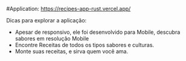 #Application: https://recipes-app-rust.vercel.app/

Dicas para explorar a aplicação:
* Apesar de responsivo, ele foi desenvolvido para Mobile, descubra sabores em resolução Mobile
* Encontre Receitas de todos os tipos sabores e culturas.
* Monte suas receitas, e sirva quem você ama.
